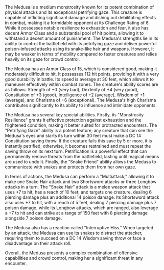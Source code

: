 The Medusa is a medium monstrosity known for its potent combination of physical attacks and its exceptional petrifying gaze. This creature is capable of inflicting significant damage and dishing out debilitating effects in combat, making it a formidable opponent at its Challenge Rating of 6. While it possesses notable resilience to exhaustion and fear, it also has decent Armor Class and a substantial pool of hit points, allowing it to withstand a decent amount of punishment. The Medusa's strengths lie in its ability to control the battlefield with its petrifying gaze and deliver powerful poison-infused attacks using its snake-like hair and weapons. However, it may be weaker in terms of mobility compared to faster creatures and relies heavily on its gaze for crowd control.

The Medusa has an Armor Class of 15, which is considered good, making it moderately difficult to hit. It possesses 112 hit points, providing it with a very good durability in battle. Its speed is average at 30 feet, which allows it to maneuver effectively within combat zones. The creature's ability scores are as follows: Strength of +0 (very bad), Dexterity of +4 (very good), Constitution of +3 (good), Intelligence of +2 (average), Wisdom of +1 (average), and Charisma of +6 (exceptional). The Medusa's high Charisma contributes significantly to its ability to influence and intimidate opponents.

The Medusa has several key special abilities. Firstly, its "Monstrosity Resilience" grants it effective protection against exhaustion and the frightened condition, making it better suited for protracted encounters. The "Petrifying Gaze" ability is a potent feature; any creature that can see the Medusa's eyes and starts its turn within 30 feet must make a DC 14 Constitution saving throw. If the creature fails this save by 5 or more, it is instantly petrified; otherwise, it becomes restrained and must repeat the saving throw on its next turn. Petrification is a powerful effect that can permanently remove threats from the battlefield, lasting until magical means are used to undo it. Finally, the "Snake Friend" ability allows the Medusa to communicate with snakes and protects them from her own gaze.

In terms of actions, the Medusa can perform a "Multiattack," allowing it to make one Snake Hair attack and two Shortsword attacks or three Longbow attacks in a turn. The "Snake Hair" attack is a melee weapon attack that uses +7 to hit, has a reach of 10 feet, and targets one creature, dealing 6 piercing damage plus an additional 14 poison damage. Its Shortsword attack also uses +7 to hit, with a reach of 5 feet, dealing 7 piercing damage plus 7 poison damage, while its Longbow attacks, which are ranged, also leverage a +7 to hit and can strike at a range of 150 feet with 8 piercing damage alongside 7 poison damage.

The Medusa also has a reaction called "Interruptive Hiss." When targeted by an attack, the Medusa can use its snakes to distract the attacker, requiring them to succeed on a DC 14 Wisdom saving throw or face a disadvantage on their attack roll.

Overall, the Medusa presents a complex combination of offensive capabilities and crowd control, making her a significant threat in any encounter.